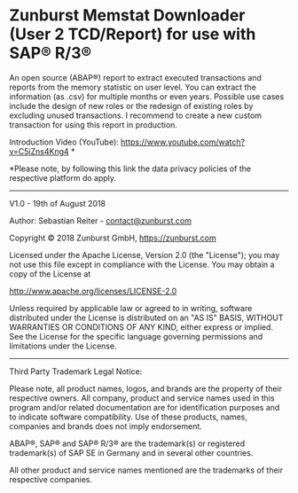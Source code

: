 # Zunburst Memstat Downloader (User 2 TCD/Report) for use with SAP® R/3®

An open source (ABAP®) report to extract executed transactions and reports from the memory statistic on user level. You can extract the information (as .csv) for multiple months or even years. Possible use cases include the design of new roles or the redesign of existing roles by excluding unused transactions. I recommend to create a new custom transaction for using this report in production.

Introduction Video (YouTube): https://www.youtube.com/watch?v=C5iZns4Kng4 *

*Please note, by following this link the data privacy policies of the respective platform do apply.

---------------------------------------------------------

V1.0 - 19th of August 2018

Author: Sebastian Reiter - contact@zunburst.com

Copyright © 2018 Zunburst GmbH, https://zunburst.com

Licensed under the Apache License, Version 2.0 (the "License");
you may not use this file except in compliance with the License.
You may obtain a copy of the License at

http://www.apache.org/licenses/LICENSE-2.0

Unless required by applicable law or agreed to in writing, software
distributed under the License is distributed on an "AS IS" BASIS,
WITHOUT WARRANTIES OR CONDITIONS OF ANY KIND, either express or implied.
See the License for the specific language governing permissions and
limitations under the License.

---------------------------------------------------------

Third Party Trademark Legal Notice:

Please note, all product names, logos, and brands are the property of their respective owners. All company, product and service names used in this program and/or related documentation are for identification purposes and to indicate software compatibility. Use of these products, names, companies and brands does not imply endorsement.

ABAP®, SAP® and SAP® R/3® are the trademark(s) or registered trademark(s) of SAP SE in Germany and in several other countries.

All other product and service names mentioned are the trademarks of their respective companies.

